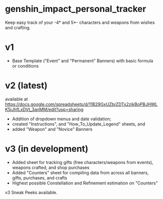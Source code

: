 # genshin_impact_personal_tracker
Keep easy track of your -4* and 5*- characters and weapons  from wishes and crafting.

# v1
- Base Template ("Event" and "Permanent" Banners) with basic formula or conditions

# v2 (latest)
available at https://docs.google.com/spreadsheets/d/11B29GxUZbrZDTx2zjkBoPBJHWLK5jJhfLxDVt_3anMM/edit?usp=sharing
- Addition of dropdown menus and date validation;
- created "Instructions", and "How_To_Update_Legend" sheets, and
- added "Weapon" and "Novice" Banners

# v3 (in development)
- Added sheet for tracking gifts (free characters/weapons from events), weapons crafted, and shop purchases
- Added "Counters" sheet for compiling data from across all banners, gifts, purchases, and crafts
- Highest possible Constellation and Refinement estimation on "Counters"

v3 Sneak Peeks available.

